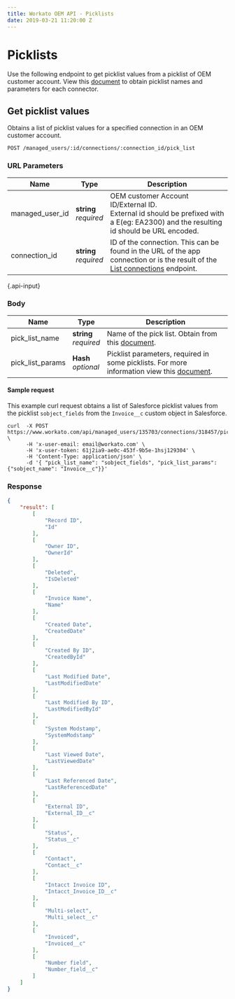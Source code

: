 ```yaml
---
title: Workato OEM API - Picklists
date: 2019-03-21 11:20:00 Z
---
```


# Picklists

Use the following endpoint to get picklist values from a picklist of OEM customer account. View this [document](https://docs.google.com/spreadsheets/d/1XnzSkUo72Bp6THWhFim0444FXNfziMJo7ouzP5eO9T0/edit?usp=sharing) to obtain picklist names and parameters for each connector.

## Get picklist values

Obtains a list of picklist values for a specified connection in an OEM customer account.

```
POST /managed_users/:id/connections/:connection_id/pick_list
```
### URL Parameters

| Name | Type | Description |
|------|------|-------------|
| managed_user_id | **string**<br>_required_ | OEM customer Account ID/External ID. <br>External id should be prefixed with a E(eg: EA2300) and the resulting id should be URL encoded. |
| connection_id | **string**<br>_required_ | ID of the connection. This can be found in the URL of the app connection or is the result of the [List connections](/oem/oem-api/connections.md#list-connections) endpoint.  |
{.api-input}

### Body
| Name | Type | Description |
|------|------|-------------|
| pick_list_name | **string**<br>_required_ | Name of the pick list. Obtain from this [document](/oem/oem-api/picklist-parameters.md). |
| pick_list_params | **Hash**<br>_optional_ | Picklist parameters, required in some picklists. For more information view this [document](/oem/oem-api/picklist-parameters.md). |

#### Sample request

This example curl request obtains a list of Salesforce picklist values from the picklist `sobject_fields` from the `Invoice__c` custom object in Salesforce.

```shell
curl  -X POST https://www.workato.com/api/managed_users/135703/connections/318457/pick_list \
      -H 'x-user-email: email@workato.com' \
      -H 'x-user-token: 61j2ia9-ae0c-453f-9b5e-1hsj129304' \
      -H 'Content-Type: application/json' \
      -d '{ "pick_list_name": "sobject_fields", "pick_list_params": {"sobject_name": "Invoice__c"}}'

```

### Response

```json
{
    "result": [
        [
            "Record ID",
            "Id"
        ],
        [
            "Owner ID",
            "OwnerId"
        ],
        [
            "Deleted",
            "IsDeleted"
        ],
        [
            "Invoice Name",
            "Name"
        ],
        [
            "Created Date",
            "CreatedDate"
        ],
        [
            "Created By ID",
            "CreatedById"
        ],
        [
            "Last Modified Date",
            "LastModifiedDate"
        ],
        [
            "Last Modified By ID",
            "LastModifiedById"
        ],
        [
            "System Modstamp",
            "SystemModstamp"
        ],
        [
            "Last Viewed Date",
            "LastViewedDate"
        ],
        [
            "Last Referenced Date",
            "LastReferencedDate"
        ],
        [
            "External ID",
            "External_ID__c"
        ],
        [
            "Status",
            "Status__c"
        ],
        [
            "Contact",
            "Contact__c"
        ],
        [
            "Intacct Invoice ID",
            "Intacct_Invoice_ID__c"
        ],
        [
            "Multi-select",
            "Multi_select__c"
        ],
        [
            "Invoiced",
            "Invoiced__c"
        ],
        [
            "Number field",
            "Number_field__c"
        ]
    ]
}
```

